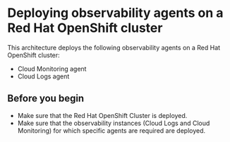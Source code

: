 # Deploying observability agents on a Red Hat OpenShift cluster

This architecture deploys the following observability agents on a Red Hat OpenShift cluster:

* Cloud Monitoring agent
* Cloud Logs agent

## Before you begin

* Make sure that the Red Hat OpenShift Cluster is deployed.
* Make sure that the observability instances (Cloud Logs and Cloud Monitoring) for which specific agents are required are deployed.
